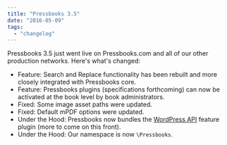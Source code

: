 ```yaml
---
title: "Pressbooks 3.5"
date: "2016-05-09"
tags: 
  - "changelog"
---
```


Pressbooks 3.5 just went live on Pressbooks.com and all of our other production networks. Here's what's changed:

- Feature: Search and Replace functionality has been rebuilt and more closely integrated with Pressbooks core.
- Feature: Pressbooks plugins (specifications forthcoming) can now be activated at the book level by book administrators.
- Fixed: Some image asset paths were updated.
- Fixed: Default mPDF options were updated.
- Under the Hood: Pressbooks now bundles the [WordPress API](https://github.com/wp-api/wp-api/) feature plugin (more to come on this front).
- Under the Hood: Our namespace is now `\Pressbooks`.
